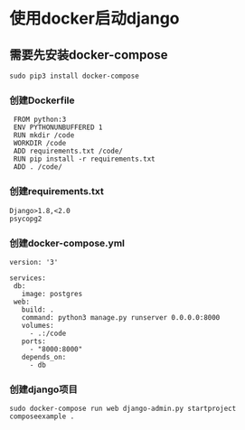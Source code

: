 # 使用docker启动django

## 需要先安装docker-compose
```
sudo pip3 install docker-compose
```

### 创建Dockerfile
```
 FROM python:3
 ENV PYTHONUNBUFFERED 1
 RUN mkdir /code
 WORKDIR /code
 ADD requirements.txt /code/
 RUN pip install -r requirements.txt
 ADD . /code/
 ```

 ### 创建requirements.txt
 ```
 Django>1.8,<2.0
 psycopg2
 ```

 ### 创建docker-compose.yml
 ```
 version: '3'

services:
  db:
    image: postgres
  web:
    build: .
    command: python3 manage.py runserver 0.0.0.0:8000
    volumes:
      - .:/code
    ports:
      - "8000:8000"
    depends_on:
      - db
```

### 创建django项目
```
sudo docker-compose run web django-admin.py startproject composeexample .
```
